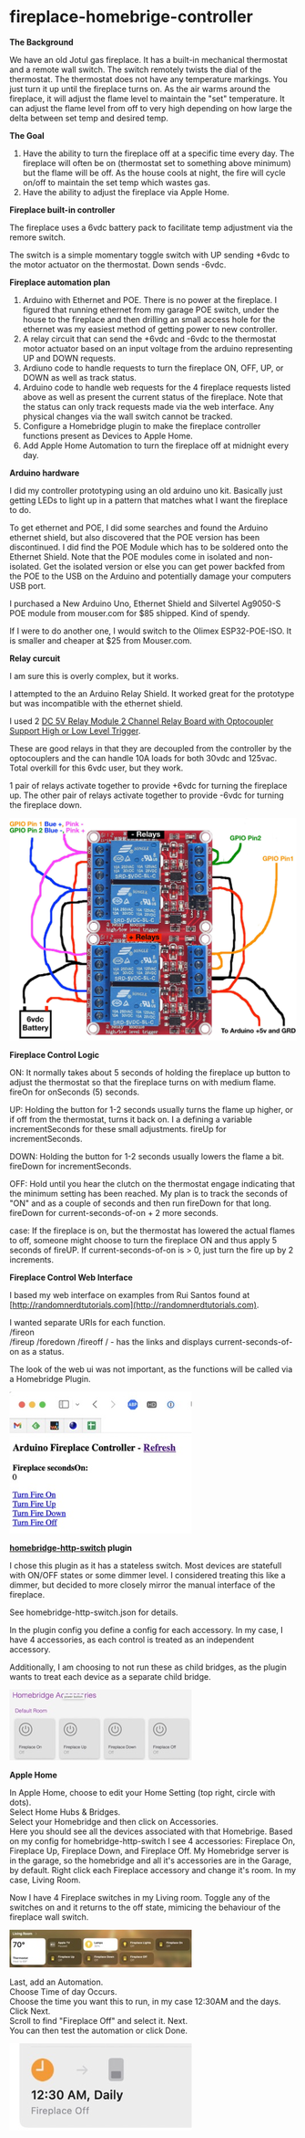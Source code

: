 # fireplace-homebrige-controller

**The Background**

We have an old Jotul gas fireplace. It has a built-in mechanical thermostat and a remote wall switch. The switch remotely twists the dial of the thermostat. The thermostat does not have any temperature markings. You just turn it up until the fireplace turns on. As the air warms around the fireplace, it will adjust the flame level to maintain the "set" temperature. It can adjust the flame level from off to very high depending on how large the delta between set temp and desired temp.

**The Goal**

1. Have the ability to turn the fireplace off at a specific time every day. The fireplace will often be on (thermostat set to something above minimum) but the flame will be off. As the house cools at night, the fire will cycle on/off to maintain the set temp which wastes gas.
2. Have the ability to adjust the fireplace via Apple Home.

**Fireplace built-in controller**

The fireplace uses a 6vdc battery pack to facilitate temp adjustment via the remore switch.

The switch is a simple momentary toggle switch with UP sending +6vdc to the motor actuator on the thermostat. Down sends -6vdc.

**Fireplace automation plan**

1. Arduino with Ethernet and POE. There is no power at the fireplace. I figured that running ethernet from my garage POE switch, under the house to the fireplace and then drilling an small access hole for the ethernet was my easiest method of getting power to new controller.
2. A relay circuit that can send the +6vdc and -6vdc to the thermostat motor actuator based on an input voltage from the arduino representing UP and DOWN requests.
3. Ardiuno code to handle requests to turn the fireplace ON, OFF, UP, or DOWN as well as track status.
4. Arduino code to handle web requests for the 4 fireplace requests listed above as well as present the current status of the fireplace. Note that the status can only track requests made via the web interface. Any physical changes via the wall switch cannot be tracked.
5. Configure a Homebridge plugin to make the fireplace controller functions present as Devices to Apple Home.
6. Add Apple Home Automation to turn the fireplace off at midnight every day.

**Arduino hardware**

I did my controller prototyping using an old arduino uno kit. Basically just getting LEDs to light up in a pattern that matches what I want the fireplace to do.

To get ethernet and POE, I did some searches and found the Arduino ethernet shield, but also discovered that the POE version has been discontinued. I did find the POE Module which has to be soldered onto the Ethernet Shield. Note that the POE modules come in isolated and non-isolated. Get the isolated version or else you can get power backfed from the POE to the USB on the Arduino and potentially damage your computers USB port.

I purchased a New Arduino Uno, Ethernet Shield and Silvertel Ag9050-S POE module from mouser.com for $85 shipped. Kind of spendy.

If I were to do another one, I would switch to the Olimex ESP32-POE-ISO. It is smaller and cheaper at $25 from Mouser.com.

**Relay curcuit**

I am sure this is overly complex, but it works.

I attempted to the an Arduino Relay Shield. It worked great for the prototype but was incompatible with the ethernet shield.

I used 2 [DC 5V Relay Module 2 Channel Relay Board with Optocoupler Support High or Low Level Trigger](https://www.amazon.com/dp/B099MC4TJD?psc=1&ref=ppx_yo2ov_dt_b_product_details).

These are good relays in that they are decoupled from the controller by the optocouplers and the can handle 10A loads for both 30vdc and 125vac. Total overkill for this 6vdc user, but they work.

1 pair of relays activate together to provide +6vdc for turning the fireplace up. The other pair of relays activate together to provide -6vdc for turning the fireplace down.

![Relay curcuit!](Fireplace-relay.jpeg "Fireplace-relay")

**Fireplace Control Logic**

ON: It normally takes about 5 seconds of holding the fireplace up button to adjust the thermostat so that the fireplace turns on with medium flame. fireOn for onSeconds (5) seconds.

UP: Holding the button for 1-2 seconds usually turns the flame up higher, or if off from the thermostat, turns it back on. I a defining a variable incrementSeconds for these small adjustments. fireUp for incrementSeconds.

DOWN: Holding the button for 1-2 seconds usually lowers the flame a bit. fireDown for incrementSeconds.

OFF: Hold until you hear the clutch on the thermostat engage indicating that the minimum setting has been reached. My plan is to track the seconds of "ON" and as a couple of seconds and then run fireDown for that long. fireDown for current-seconds-of-on + 2 more seconds.

case: If the fireplace is on, but the thermostat has lowered the actual flames to off, someone might choose to turn the fireplace ON and thus apply 5 seconds of fireUP. If current-seconds-of-on is > 0, just turn the fire up by 2 increments.

**Fireplace Control Web Interface**

I based my web interface on examples from Rui Santos found at [http://randomnerdtutorials.com](http://randomnerdtutorials.com).

I wanted separate URIs for each function.  
/fireon  
/fireup
/foredown
/fireoff
/ - has the links and displays current-seconds-of-on as a status.

The look of the web ui was not important, as the functions will be called via a Homebridge Plugin.

![Fireplace Web Page!](Fireplace-web.jpeg "Fireplace-web")

**[homebridge-http-switch](https://github.com/Supereg/homebridge-http-switch) plugin**

I chose this plugin as it has a stateless switch. Most devices are statefull with ON/OFF states or some dimmer level. I considered treating this like a dimmer, but decided to more closely mirror the manual interface of the fireplace.

See homebridge-http-switch.json for details.

In the plugin config you define a config for each accessory. In my case, I have 4 accessories, as each control is treated as an independent accessory. 

Additionally, I am choosing to not run these as child bridges, as the plugin wants to treat each device as a separate child bridge.

![Homebridge accessories!](homebridge-accesories.jpeg "Homebridge Accessories")

**Apple Home**

In Apple Home, choose to edit your Home Setting (top right, circle with dots).  
Select Home Hubs & Bridges.  
Select your Homebridge and then click on Accessories.  
Here you should see all the devices associated with that Homebrige. Based on my config for homebridge-http-switch I see 4 accessories: Fireplace On, Fireplace Up, Fireplace Down, and Fireplace Off. My Homebridge server is in the garage, so the homebridge and all it's accessories are in the Garage, by default. Right click each Fireplace accessory and change it's room. In my case, Living Room.

Now I have 4 Fireplace switches in my Living room. Toggle any of the switches on and it returns to the off state, mimicing the behaviour of the fireplace wall switch.

![Apple Home!](apple-home-livingroom.jpeg "Apple Home Living Room")

Last, add an Automation.  
Choose Time of day Occurs.  
Choose the time you want this to run, in my case 12:30AM and the days. Click Next.  
Scroll to find "Fireplace Off" and select it. Next.  
You can then test the automation or click Done.

![Apple Home!](apple-home-automation.jpeg "Apple Home Automation")

 






 
